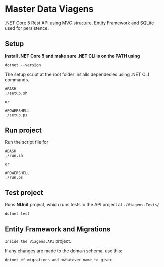 # Master Data Viagens

.NET Core 5 Rest API using MVC structure. Entity Framework and SQLite used for persistence.

## Setup

**Install .NET Core 5 and make sure .NET CLI is on the PATH using**
```
dotnet --version
```

The setup script at the root folder installs dependecies using .NET CLI commands.

```
#BASH
./setup.sh

or

#POWERSHELL
./setup.ps
```

## Run project

Run the script file for

```
#BASH
./run.sh

or

#POWERSHELL
./run.ps
```

## Test project

Runs **NUnit** project, which runs tests to the API project at `./Viagens.Tests/`

```
dotnet test
```

## Entity Framework and Migrations

`Inside the Viagens.API` project.

If any changes are made to the domain schema, use this: 
```
dotnet ef migrations add <whatever name to give>
```
